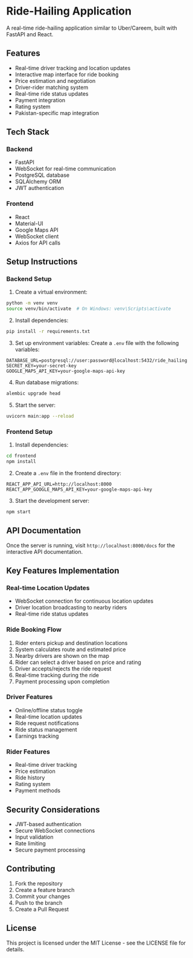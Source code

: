 # Ride-Hailing Application

A real-time ride-hailing application similar to Uber/Careem, built with FastAPI and React.

## Features

- Real-time driver tracking and location updates
- Interactive map interface for ride booking
- Price estimation and negotiation
- Driver-rider matching system
- Real-time ride status updates
- Payment integration
- Rating system
- Pakistan-specific map integration

## Tech Stack

### Backend
- FastAPI
- WebSocket for real-time communication
- PostgreSQL database
- SQLAlchemy ORM
- JWT authentication

### Frontend
- React
- Material-UI
- Google Maps API
- WebSocket client
- Axios for API calls

## Setup Instructions

### Backend Setup

1. Create a virtual environment:
```bash
python -m venv venv
source venv/bin/activate  # On Windows: venv\Scripts\activate
```

2. Install dependencies:
```bash
pip install -r requirements.txt
```

3. Set up environment variables:
Create a `.env` file with the following variables:
```
DATABASE_URL=postgresql://user:password@localhost:5432/ride_hailing
SECRET_KEY=your-secret-key
GOOGLE_MAPS_API_KEY=your-google-maps-api-key
```

4. Run database migrations:
```bash
alembic upgrade head
```

5. Start the server:
```bash
uvicorn main:app --reload
```

### Frontend Setup

1. Install dependencies:
```bash
cd frontend
npm install
```

2. Create a `.env` file in the frontend directory:
```
REACT_APP_API_URL=http://localhost:8000
REACT_APP_GOOGLE_MAPS_API_KEY=your-google-maps-api-key
```

3. Start the development server:
```bash
npm start
```

## API Documentation

Once the server is running, visit `http://localhost:8000/docs` for the interactive API documentation.

## Key Features Implementation

### Real-time Location Updates
- WebSocket connection for continuous location updates
- Driver location broadcasting to nearby riders
- Real-time ride status updates

### Ride Booking Flow
1. Rider enters pickup and destination locations
2. System calculates route and estimated price
3. Nearby drivers are shown on the map
4. Rider can select a driver based on price and rating
5. Driver accepts/rejects the ride request
6. Real-time tracking during the ride
7. Payment processing upon completion

### Driver Features
- Online/offline status toggle
- Real-time location updates
- Ride request notifications
- Ride status management
- Earnings tracking

### Rider Features
- Real-time driver tracking
- Price estimation
- Ride history
- Rating system
- Payment methods

## Security Considerations

- JWT-based authentication
- Secure WebSocket connections
- Input validation
- Rate limiting
- Secure payment processing

## Contributing

1. Fork the repository
2. Create a feature branch
3. Commit your changes
4. Push to the branch
5. Create a Pull Request

## License

This project is licensed under the MIT License - see the LICENSE file for details. 